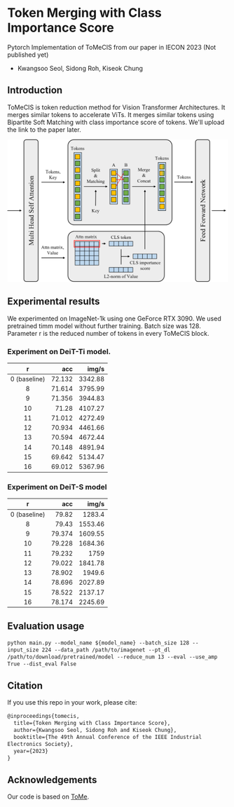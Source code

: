 #  Token Merging with Class Importance Score

Pytorch Implementation of ToMeCIS from our paper in IECON 2023 (Not published yet)
*   Kwangsoo Seol, Sidong Roh, Kiseok Chung

## Introduction
ToMeCIS is token reduction method for Vision Transformer Architectures. It merges similar tokens to accelerate ViTs. It merges similar tokens using Bipartite Soft Matching with class importance score of tokens. We'll upload the link to the paper later.

![ToMeCIS arch](tomecis_arch.png)

## Experimental results
We experimented on ImageNet-1k using one GeForce RTX 3090. We used pretrained timm model without further training.  Batch size was 128. Parameter r is the reduced number of tokens in every ToMeCIS block.

### Experiment on DeiT-Ti model.
| r  | acc  | img/s |
|:--:|-------:|----------:|
| 0 (baseline)  | 72.132 | 3342.88 |
| 8  | 71.614 | 3795.99 |
| 9  | 71.356 | 3944.83 |
| 10 | 71.28 | 4107.27 |
| 11 | 71.012 | 4272.49 |
| 12 | 70.934 | 4461.66 |
| 13 | 70.594 | 4672.44 |
| 14 | 70.148 | 4891.94 |
| 15 | 69.642 | 5134.47 |
| 16 | 69.012 | 5367.96 |


### Experiment on DeiT-S model
| r  | acc  | img/s |
|:--:|-------:|----------:|
| 0 (baseline)  | 79.82 | 1283.4 |
| 8  |  79.43 | 1553.46 |
| 9  | 79.374 | 1609.55 |
| 10 | 79.228 | 1684.36 |
| 11 | 79.232 | 1759 |
| 12 | 79.022 | 1841.78 |
| 13 | 78.902 | 1949.6 |
| 14 | 78.696 | 2027.89 |
| 15 | 78.522 | 2137.17 |
| 16 | 78.174 | 2245.69 |

## Evaluation usage
```
python main.py --model_name ${model_name} --batch_size 128 --input_size 224 --data_path /path/to/imagenet --pt_dl /path/to/download/pretrained/model --reduce_num 13 --eval --use_amp True --dist_eval False
```

## Citation
If you use this repo in your work, please cite:
```
@inproceedings{tomecis,
  title={Token Merging with Class Importance Score},
  author={Kwangsoo Seol, Sidong Roh and Kiseok Chung},
  booktitle={The 49th Annual Conference of the IEEE Industrial Electronics Society},
  year={2023}
}
```

## Acknowledgements
Our code is based on [ToMe](https://github.com/facebookresearch/ToMe).
